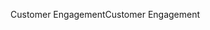 <span data-ttu-id="36efa-101">Customer Engagement</span><span class="sxs-lookup"><span data-stu-id="36efa-101">Customer Engagement</span></span>